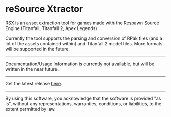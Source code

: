 # reSource Xtractor

RSX is an asset extraction tool for games made with the Respawn Source Engine (Titanfall, Titanfall 2, Apex Legends)

Currently the tool supports the parsing and conversion of RPak files (and a lot of the assets contained within) and Titanfall 2 model files. More formats will be supported in the future.

---
Documentation/Usage Information is currently not available, but will be written in the near future.

---
Get the latest release [here](https://github.com/r-ex/rsx/releases/latest).


---
By using this software, you acknowledge that the software is provided "as is", without any representations, warranties, conditions, or liabilities, to the extent permitted by law.
